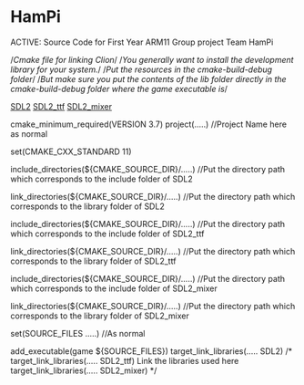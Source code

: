 # HamPi
ACTIVE: Source Code for First Year ARM11 Group project Team HamPi

/*Cmake file for linking Clion*/
/*You generally want to install the development library for your system.*/
/*Put the resources in the cmake-build-debug folder*/
/*But make sure you put the contents of the lib folder directly in the cmake-build-debug folder
 where the game executable is*/ 

[SDL2](https://www.libsdl.org/download-2.0.php)
[SDL2_ttf](https://www.libsdl.org/projects/SDL_ttf/)
[SDL2_mixer](https://www.libsdl.org/projects/SDL_mixer/)

cmake_minimum_required(VERSION 3.7)
project(.....)                                    //Project Name here as normal                         

set(CMAKE_CXX_STANDARD 11)

include_directories(${CMAKE_SOURCE_DIR}/.....)   //Put the directory path which corresponds to the include folder of SDL2

link_directories(${CMAKE_SOURCE_DIR}/.....)      //Put the directory path which corresponds to the library folder of SDL2

include_directories(${CMAKE_SOURCE_DIR}/.....)   //Put the directory path which corresponds to the include folder of SDL2_ttf

link_directories(${CMAKE_SOURCE_DIR}/.....)      //Put the directory path which corresponds to the library folder of SDL2_ttf

include_directories(${CMAKE_SOURCE_DIR}/.....)   //Put the directory path which corresponds to the include folder of SDL2_mixer

link_directories(${CMAKE_SOURCE_DIR}/.....)      //Put the directory path which corresponds to the library folder of SDL2_mixer


set(SOURCE_FILES .....)                          //As normal


add_executable(game ${SOURCE_FILES})
target_link_libraries(..... SDL2)               /*
target_link_libraries(..... SDL2_ttf)               Link the libraries used here
target_link_libraries(..... SDL2_mixer)         */
